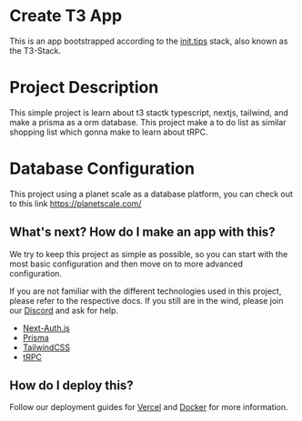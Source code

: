 # Create T3 App

This is an app bootstrapped according to the [init.tips](https://init.tips) stack, also known as the T3-Stack.

# Project Description

This simple project is learn about t3 stactk typescript, nextjs, tailwind, and make a prisma as a orm database.
This project make a to do list as similar shopping list which gonna make to learn about tRPC.

# Database Configuration

This project using a planet scale as a database platform, you can check out to this link https://planetscale.com/

## What's next? How do I make an app with this?

We try to keep this project as simple as possible, so you can start with the most basic configuration and then move on to more advanced configuration.

If you are not familiar with the different technologies used in this project, please refer to the respective docs. If you still are in the wind, please join our [Discord](https://t3.gg/discord) and ask for help.

- [Next-Auth.js](https://next-auth.js.org)
- [Prisma](https://prisma.io)
- [TailwindCSS](https://tailwindcss.com)
- [tRPC](https://trpc.io)

## How do I deploy this?

Follow our deployment guides for [Vercel](https://create.t3.gg/en/deployment/vercel) and [Docker](https://create.t3.gg/en/deployment/docker) for more information.
